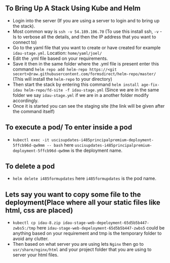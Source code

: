 ## To Bring Up A Stack Using Kube and Helm
* Login into the server (If you are using a server to login and to bring up the stack).
* Most common way is `ssh -v 54.189.106.70` (To use this install ssh, `-v` - Is to verbose all the details, and then the IP address that you want to connect to)
* Go to the yaml file that you want to create or have created for example `idau-stage.yml`. Location: `home/yaml/joel/`
* Edit the .yml file based on your requirements.
* Save it then in the same folder where the .yml file is present enter this command `helm repo add helm-repo https://<git secert>@raw.githubusercontent.com/formsdirect/helm-repo/master/` (This will install the `helm-repo` to your directory)
* Then start the stack by entering this command `helm install age-fix-idau helm-repo/fd-site -f idau-stage.yml` (Since we are in the same folder we say `idau-stage.yml` if we are in a another folder modify accordingly.
* Once it is started you can see the staging site (the link will be given after the command itself)

## To execute a pod/ To enter inside a pod
* `kubectl exec -it uscisupdates-i485principalpremium-deployment-5ffcb96d-qw9mm -- bash` here `uscisupdates-i485principalpremium-deployment-5ffcb96d-qw9mm` is the deployment name.

## To delete a pod
* `helm delete i485formupdates`  here `i485formupdates` is the pod name.

## Lets say you want to copy some file to the deployment(Place where all your static files like html, css are placed)
* `kubectl cp idau-8.zip idau-stage-web-depeloyment-65d5b5b447-zwbs5:/tmp` here `idau-stage-web-depeloyment-65d5b5b447-zwbs5` could be anything based on your requirement and tmp is the temporary folder to avoid any clutter.
* Then based on what server you are using lets `Nginx` then go to `usr/share/nginx/html` and your project folder that you are using to server your html files.
